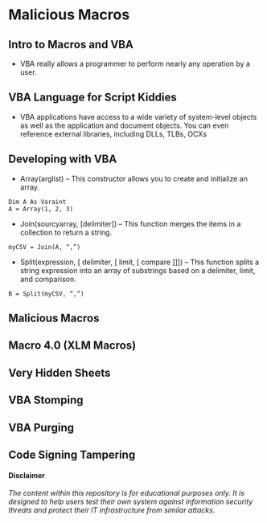 # Malicious Macros

## Intro to Macros and VBA

- VBA really allows a programmer to perform nearly any operation by a user.

## VBA Language for Script Kiddies

- VBA applications have access to a wide variety of system-level objects as well as the application and document objects. You can even reference external libraries, including DLLs, TLBs, OCXs

## Developing with VBA

- Array(arglist) – This constructor allows you to create and initialize an array. 

```
Dim A As Varaint
A = Array(1, 2, 3)
```

- Join(sourcyarray, [delimiter]) – This function merges the items in a collection to return a string.

```
myCSV = Join(A, “,”)
```

- Split(expression, [ delimiter, [ limit, [ compare ]]]) – This function splits a string expression into an array of substrings based on a delimiter, limit, and comparison.

```
B = Split(myCSV, “,”)
```

## Malicious Macros

## Macro 4.0 (XLM Macros)

## Very Hidden Sheets

## VBA Stomping

## VBA Purging

## Code Signing Tampering

#### Disclaimer
*The content within this repository is for educational purposes only. It is designed to help users test their own system against information security threats and protect their IT infrastructure from similar attacks.*
